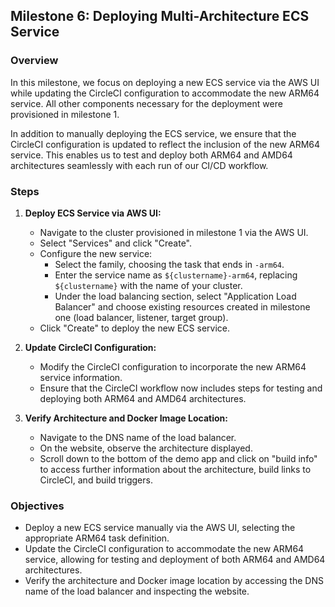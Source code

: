 ## Milestone 6: Deploying Multi-Architecture ECS Service

### Overview
In this milestone, we focus on deploying a new ECS service via the AWS UI while updating the CircleCI configuration to accommodate the new ARM64 service. All other components necessary for the deployment were provisioned in milestone 1.

In addition to manually deploying the ECS service, we ensure that the CircleCI configuration is updated to reflect the inclusion of the new ARM64 service. This enables us to test and deploy both ARM64 and AMD64 architectures seamlessly with each run of our CI/CD workflow.

### Steps
1. **Deploy ECS Service via AWS UI:**
   - Navigate to the cluster provisioned in milestone 1 via the AWS UI.
   - Select "Services" and click "Create".
   - Configure the new service:
     - Select the family, choosing the task that ends in `-arm64`.
     - Enter the service name as `${clustername}-arm64`, replacing `${clustername}` with the name of your cluster.
     - Under the load balancing section, select "Application Load Balancer" and choose existing resources created in milestone one (load balancer, listener, target group).
   - Click "Create" to deploy the new ECS service.

2. **Update CircleCI Configuration:**
   - Modify the CircleCI configuration to incorporate the new ARM64 service information.
   - Ensure that the CircleCI workflow now includes steps for testing and deploying both ARM64 and AMD64 architectures.

3. **Verify Architecture and Docker Image Location:**
   - Navigate to the DNS name of the load balancer.
   - On the website, observe the architecture displayed.
   - Scroll down to the bottom of the demo app and click on "build info" to access further information about the architecture, build links to CircleCI, and build triggers.

### Objectives
- Deploy a new ECS service manually via the AWS UI, selecting the appropriate ARM64 task definition.
- Update the CircleCI configuration to accommodate the new ARM64 service, allowing for testing and deployment of both ARM64 and AMD64 architectures.
- Verify the architecture and Docker image location by accessing the DNS name of the load balancer and inspecting the website.